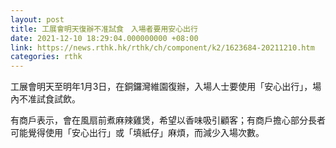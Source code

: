 ```yaml
---
layout: post
title: 工展會明天復辦不准試食　入場者要用安心出行
date: 2021-12-10 18:29:04.000000000 +08:00
link: https://news.rthk.hk/rthk/ch/component/k2/1623684-20211210.htm
categories: rthk
---
```


工展會明天至明年1月3日，在銅鑼灣維園復辦，入場人士要使用「安心出行」，場內不准試食試飲。

有商戶表示，會在風扇前煮麻辣雞煲，希望以香味吸引顧客；有商戶擔心部分長者可能覺得使用「安心出行」或「填紙仔」麻煩，而減少入場次數。
